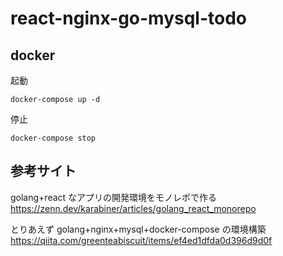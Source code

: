 # react-nginx-go-mysql-todo

## docker

起動

```
docker-compose up -d
```

停止

```
docker-compose stop
```

## 参考サイト

golang+react なアプリの開発環境をモノレポで作る
https://zenn.dev/karabiner/articles/golang_react_monorepo

とりあえず golang+nginx+mysql+docker-compose の環境構築
https://qiita.com/greenteabiscuit/items/ef4ed1dfda0d396d9d0f
